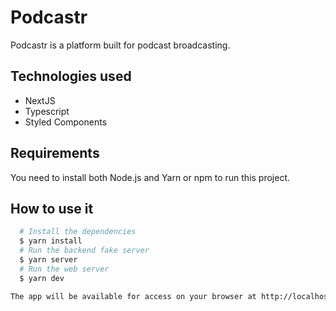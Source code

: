 # Podcastr

Podcastr is a platform built for podcast broadcasting.


## Technologies used
  - NextJS
  - Typescript
  - Styled Components

## Requirements

You need to install both Node.js and Yarn or npm to run this project.

## How to use it

```bash
  # Install the dependencies
  $ yarn install
  # Run the backend fake server
  $ yarn server
  # Run the web server
  $ yarn dev

The app will be available for access on your browser at http://localhost:3000
